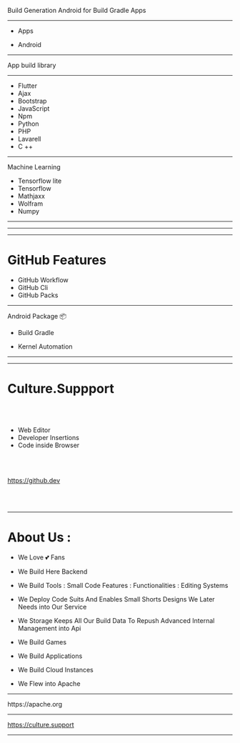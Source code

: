 
Build Generation Android for Build Gradle Apps 

----

- Apps 


- Android


----

App build library

-----

- Flutter
- Ajax
- Bootstrap
- JavaScript
- Npm 
- Python
- PHP
- Lavarell
- C ++

-----
 
Machine Learning

- Tensorflow lite
- Tensorflow
- Mathjaxx
- Wolfram 
- Numpy

---
---
---

<H1> GitHub Features </h1>

- GitHub Workflow
- GitHub Cli
- GitHub Packs

------

Android Package 📦

- Build Gradle

- Kernel Automation


-----------------


<hr>
<h1> Culture.Suppport </h1>
<br>
<br>

- Web Editor 
- Developer Insertions 
- Code inside Browser

<br>
<br>

https://github.dev


<br>
<br>

<hr>

<h1> About Us : </h1>

- We Love 💕 Fans

- We Build Here Backend 
- We Build Tools : Small Code Features : Functionalities : Editing Systems 
- We Deploy Code Suits And Enables Small Shorts Designs We Later Needs into Our Service
- We Storage Keeps All Our Build Data To Repush Advanced Internal Management into Api
- We Build Games
- We Build Applications
- We Build Cloud Instances 
- We Flew into Apache 

<hr>
https://apache.org
<hr>





https://culture.support

<hr> 
